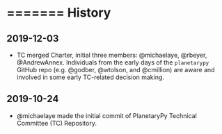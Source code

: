 =======
History
=======

2019-12-03
------------------

* TC merged Charter, initial three members: @michaelaye, @rbeyer,
  @AndrewAnnex.  Individuals from the early days of the `planetarypy`
  GitHub repo (e.g. @godber, @wtolson, and @cmillion) are aware and involved
  in some early TC-related decision making.

2019-10-24
------------------

* @michaelaye made the initial commit of PlanetaryPy Technical
  Committee (TC) Repository.
